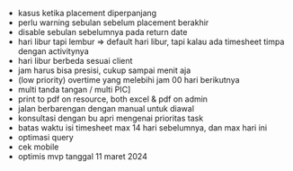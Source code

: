 - kasus ketika placement diperpanjang
- perlu warning sebulan sebelum placement berakhir
- disable sebulan sebelumnya pada return date
- hari libur tapi lembur
  => default hari libur, tapi kalau ada timesheet timpa dengan activitynya
- hari libur berbeda sesuai client
- jam harus bisa presisi, cukup sampai menit aja
- (low priority) overtime yang melebihi jam 00 hari berikutnya
- multi tanda tangan / multi PIC]
- print to pdf on resource, both excel & pdf on admin
- jalan berbarengan dengan manual untuk diawal
- konsultasi dengan bu apri mengenai prioritas task
- batas waktu isi timesheet max 14 hari sebelumnya, dan max hari ini
- optimasi query
- cek mobile
- optimis mvp tanggal 11 maret 2024
